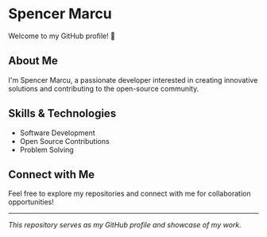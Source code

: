 # Spencer Marcu

Welcome to my GitHub profile! 👋

## About Me

I'm Spencer Marcu, a passionate developer interested in creating innovative solutions and contributing to the open-source community.

## Skills & Technologies

- Software Development
- Open Source Contributions
- Problem Solving

## Connect with Me

Feel free to explore my repositories and connect with me for collaboration opportunities!

---

*This repository serves as my GitHub profile and showcase of my work.*